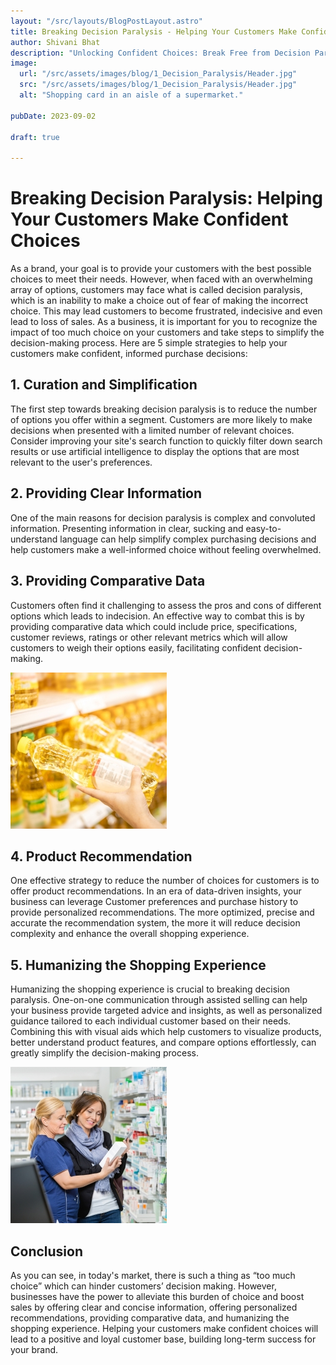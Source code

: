 ```yaml
---
layout: "/src/layouts/BlogPostLayout.astro"
title: Breaking Decision Paralysis - Helping Your Customers Make Confident Choices
author: Shivani Bhat
description: "Unlocking Confident Choices: Break Free from Decision Paralysis with 5 Essential Strategies for Your Business. Don't let decision paralysis hold your customers back! Discover how to empower them with informed choices using these 5 proven strategies."
image:
  url: "/src/assets/images/blog/1_Decision_Paralysis/Header.jpg"
  src: "/src/assets/images/blog/1_Decision_Paralysis/Header.jpg"
  alt: "Shopping card in an aisle of a supermarket."
  
pubDate: 2023-09-02

draft: true

---
```


# Breaking Decision Paralysis: Helping Your Customers Make Confident Choices
As a brand, your goal is to provide your customers with the best possible choices to meet their needs. However, when faced with an overwhelming array of options, customers may face what is called decision paralysis, which is an inability to make a choice out of fear of making the incorrect choice. This may lead customers to become frustrated, indecisive and even lead to loss of sales. As a business, it is important for you to recognize the impact of too much choice on your customers and take steps to simplify the decision-making process. Here are 5 simple strategies to help your customers make confident, informed purchase decisions: 

## 1. Curation and Simplification
The first step towards breaking decision paralysis is to reduce the number of options you offer within a segment. Customers are more likely to make decisions when presented with a limited number of relevant choices. Consider improving your site's search function to quickly filter down search results or use artificial intelligence to display the options that are most relevant to the user's preferences.

## 2. Providing Clear Information
One of the main reasons for decision paralysis is complex and convoluted information. Presenting information in clear, sucking and easy-to-understand language can help simplify complex purchasing decisions and help customers make a well-informed choice without feeling overwhelmed. 

## 3. Providing Comparative Data 
Customers often find it challenging to assess the pros and cons of different options which leads to indecision. An effective way to combat this is by providing comparative data which could include price, specifications, customer reviews, ratings or other relevant metrics which will allow customers to weigh their options easily, facilitating confident decision-making.

![Choice between two bottles of oil.](/src/assets/images/blog/1_Decision_Paralysis/Point3.jpg)

## 4. Product Recommendation
One effective strategy to reduce the number of choices for customers is to offer product recommendations. In an era of data-driven insights, your business can leverage Customer preferences and purchase history to provide personalized recommendations. The more optimized, precise and accurate the recommendation system, the more it will reduce decision complexity and enhance the overall shopping experience.

## 5. Humanizing the Shopping Experience

Humanizing the shopping experience is crucial to breaking decision paralysis. One-on-one communication through assisted selling can help your business provide targeted advice and insights, as well as personalized guidance tailored to each individual customer based on their needs. Combining this with visual aids which help customers to visualize products, better understand product features, and compare options effortlessly, can greatly simplify the decision-making process.

![Rep Helping Customer](/src/assets/images/blog/1_Decision_Paralysis/Point5.jpg)

## Conclusion
As you can see, in today's market, there is such a thing as “too much choice” which can hinder customers’ decision making. However, businesses have the power to alleviate this burden of choice and boost sales by offering clear and concise information, offering personalized recommendations, providing comparative data, and humanizing the shopping experience. Helping your customers make confident choices will lead to a positive and loyal customer base, building long-term success for your brand. 
